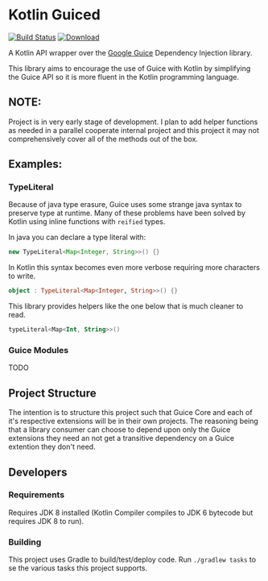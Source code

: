 # Kotlin Guiced

[![Build Status](https://travis-ci.org/JLLeitschuh/kotlin-guiced.svg?branch=master)](https://travis-ci.org/JLLeitschuh/kotlin-guiced)
[ ![Download](https://api.bintray.com/packages/jlleitschuh/maven-artifacts/kotlin-guiced/images/download.svg) ](https://bintray.com/jlleitschuh/maven-artifacts/kotlin-guiced/_latestVersion)

A Kotlin API wrapper over the [Google Guice](https://github.com/google/guice) Dependency Injection library.

This library aims to encourage the use of Guice with Kotlin by simplifying the Guice API so it is more
fluent in the Kotlin programming language.

## NOTE:
Project is in very early stage of development. I plan to add helper functions as needed in a parallel cooperate internal
project and this project it may not comprehensively cover all of the methods out of the box.

## Examples:

### TypeLiteral
Because of java type erasure, Guice uses some strange java syntax to preserve type at runtime.
Many of these problems have been solved by Kotlin using inline functions with `reified` types.

In java you can declare a type literal with:
```java
new TypeLiteral<Map<Integer, String>>() {}
```
In Kotlin this syntax becomes even more verbose requiring more characters to write. 
```kotlin
object : TypeLiteral<Map<Integer, String>>() {}
```
This library provides helpers like the one below that is much cleaner to read.
```kotlin
typeLiteral<Map<Int, String>>()
```

### Guice Modules

TODO

## Project Structure
The intention is to structure this project such that Guice Core and each of it's respective extensions will
be in their own projects. The reasoning being that a library consumer can choose to depend upon only the Guice 
extensions they need an not get a transitive dependency on a Guice extention they don't need.


## Developers

### Requirements
Requires JDK 8 installed (Kotlin Compiler compiles to JDK 6 bytecode but requires JDK 8 to run).

### Building

This project uses Gradle to build/test/deploy code.
Run `./gradlew tasks` to se the various tasks this project supports.
